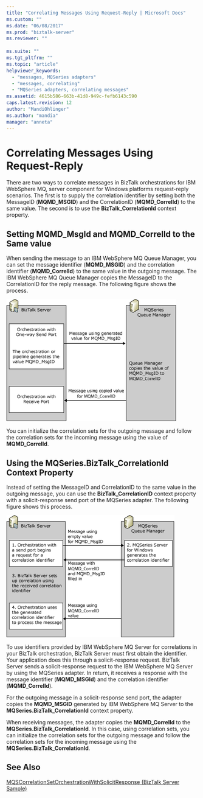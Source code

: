 ```yaml
---
title: "Correlating Messages Using Request-Reply | Microsoft Docs"
ms.custom: ""
ms.date: "06/08/2017"
ms.prod: "biztalk-server"
ms.reviewer: ""

ms.suite: ""
ms.tgt_pltfrm: ""
ms.topic: "article"
helpviewer_keywords: 
  - "messages, MQSeries adapters"
  - "messages, correlating"
  - "MQSeries adapters, correlating messages"
ms.assetid: 4615b586-663b-41d8-949c-fefb6143c590
caps.latest.revision: 12
author: "MandiOhlinger"
ms.author: "mandia"
manager: "anneta"
---
```

# Correlating Messages Using Request-Reply
There are two ways to correlate messages in BizTalk orchestrations for IBM WebSphere MQ, server component for Windows platforms request-reply scenarios. The first is to supply the correlation identifier by setting both the MessageID (**MQMD_MSGID**) and the CorrelationID (**MQMD_CorrelId**) to the same value. The second is to use the **BizTalk_CorrelationId** context property.  
  
## Setting MQMD_MsgId and MQMD_CorrelId to the Same value  
 When sending the message to an IBM WebSphere MQ Queue Manager, you can set the message identifier (**MQMD_MSGID**) and the correlation identifier (**MQMD_CorrelId**) to the same value in the outgoing message. The IBM WebSphere MQ Queue Manager copies the MessageID to the CorrelationID for the reply message. The following figure shows the process.  
  
 ![Simple Correlation](../core/media/bts-dev-mqsimplecorrelation.gif "BTS_Dev_MQSimpleCorrelation")  
  
 You can initialize the correlation sets for the outgoing message and follow the correlation sets for the incoming message using the value of **MQMD_CorrelId**.  
  
## Using the MQSeries.BizTalk_CorrelationId Context Property  
 Instead of setting the MessageID and CorrelationID to the same value in the outgoing message, you can use the **BizTalk_CorrelationID** context property with a solicit-response send port of the MQSeries adapter. The following figure shows this process.  
  
 ![Using Solicit&#45;Response to generate CorrelationID](../core/media/bts-dev-mqgeneratedcorrelation.gif "BTS_Dev_MQGeneratedCorrelation")  
  
 To use identifiers provided by IBM WebSphere MQ Server for correlations in your BizTalk orchestration, BizTalk Server must first obtain the identifier. Your application does this through a solicit-response request. BizTalk Server sends a solicit-response request to the IBM WebSphere MQ Server by using the MQSeries adapter. In return, it receives a response with the message identifier (**MQMD_MSGId**) and the correlation identifier (**MQMD_CorrelId**).  
  
 For the outgoing message in a solicit-response send port, the adapter copies the **MQMD_MSGID** generated by IBM WebSphere MQ Server to the **MQSeries.BizTalk_CorrelationId** context property.  
  
 When receiving messages, the adapter copies the **MQMD_CorrelId** to the **MQSeries.BizTalk_CorrelationId**. In this case, using correlation sets, you can initialize the correlation sets for the outgoing message and follow the correlation sets for the incoming message using the **MQSeries.BizTalk_CorrelationId**.  
  
## See Also  
 [MQSCorrelationSetOrchestrationWithSolicitResponse (BizTalk Server Sample)](../core/mqscorrelationsetorchestrationwithsolicitresponse-biztalk-server-sample.md)
